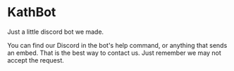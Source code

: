 # KathBot
Just a little discord bot we made.

You can find our Discord in the bot's help command, or anything that sends an embed. That is the best way to contact us. Just remember we may not accept the request.
